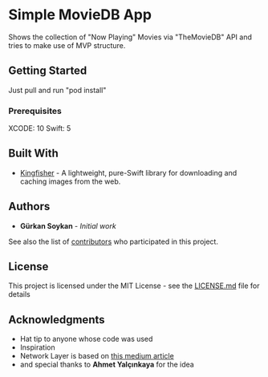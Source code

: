 # Simple MovieDB App

Shows the collection of "Now Playing" Movies via "TheMovieDB" API and tries to make use of MVP structure.

## Getting Started

Just pull and run "pod install"

### Prerequisites

XCODE: 10
Swift: 5

## Built With

* [Kingfisher](https://github.com/onevcat/Kingfisher) - A lightweight, pure-Swift library for downloading and caching images from the web.


## Authors

* **Gürkan Soykan** - *Initial work*

See also the list of [contributors](https://github.com/your/project/contributors) who participated in this project.

## License

This project is licensed under the MIT License - see the [LICENSE.md](LICENSE.md) file for details

## Acknowledgments

* Hat tip to anyone whose code was used
* Inspiration
* Network Layer is based on [this medium article](https://blog.usejournal.com/building-a-safe-modularized-and-well-structured-networking-layer-in-swift-4-2-de264d079ce2)
* and special thanks to **Ahmet Yalçınkaya** for the idea

